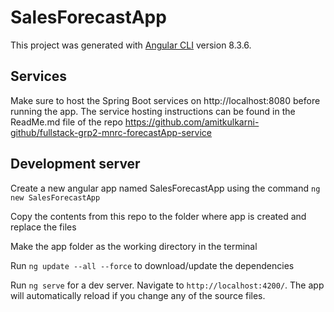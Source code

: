 # SalesForecastApp

This project was generated with [Angular CLI](https://github.com/angular/angular-cli) version 8.3.6.

## Services

Make sure to host the Spring Boot services on http://localhost:8080 before running the app. The service hosting instructions can be found in the ReadMe.md file of the repo https://github.com/amitkulkarni-github/fullstack-grp2-mnrc-forecastApp-service


## Development server
Create a new angular app named SalesForecastApp using the command `ng new SalesForecastApp`

Copy the contents from this repo to the folder where app is created and replace the files

Make the app folder as the working directory in the terminal

Run `ng update --all --force` to download/update the dependencies

Run `ng serve` for a dev server. Navigate to `http://localhost:4200/`. The app will automatically reload if you change any of the source files.

